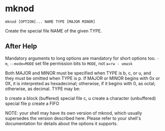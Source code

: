 # mknod

```
mknod [OPTION]... NAME TYPE [MAJOR MINOR]
```

Create the special file NAME of the given TYPE.

## After Help

Mandatory arguments to long options are mandatory for short options too.
`-m`, `--mode=MODE`    set file permission bits to `MODE`, not `a=rw - umask`

Both MAJOR and MINOR must be specified when TYPE is b, c, or u, and they
must be omitted when TYPE is p.  If MAJOR or MINOR begins with 0x or 0X,
it is interpreted as hexadecimal; otherwise, if it begins with 0, as octal;
otherwise, as decimal.  TYPE may be:

b      create a block (buffered) special file
c, u   create a character (unbuffered) special file
p      create a FIFO

NOTE: your shell may have its own version of mknod, which usually supersedes
the version described here.  Please refer to your shell's documentation
for details about the options it supports.
